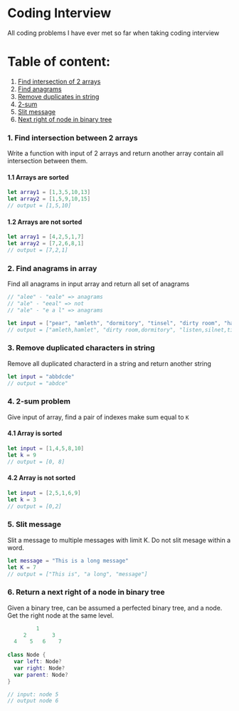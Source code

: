# Coding Interview
All coding problems I have ever met so far when taking coding interview

# Table of content:
1. [Find intersection of 2 arrays](#p1)
2. [Find anagrams](#p2)
3. [Remove duplicates in string](#p3)
4. [2-sum](#p4)
5. [Slit message](#p5)
6. [Next right of node in binary tree](#p6)


### <a name="p1"/>1. Find intersection between 2 arrays
Write a function with input of 2 arrays and return another array contain all intersection between them.
#### 1.1 Arrays are sorted
```swift
let array1 = [1,3,5,10,13]
let array2 = [1,5,9,10,15]
// output = [1,5,10]
```
#### 1.2 Arrays are not sorted
```swift 
let array1 = [4,2,5,1,7]
let array2 = [7,2,6,8,1]
// output = [7,2,1]
```

### <a name="p2"/>2. Find anagrams in array
Find all anagrams in input array and return all set of anagrams
```swift
// "alee" - "eale" => anagrams
// "ale" - "eeal" => not 
// "ale" - "e a l" => anagrams

let input = ["pear", "amleth", "dormitory", "tinsel", "dirty room", "hamlet", "listen", "silnet"
// output = ["amleth,hamlet", "dirty room,dormitory", "listen,silnet,tinsel", "pear"] // order is not considered
```

### <a name="p3"/>3. Remove duplicated characters in string
Remove all duplicated characterd in a string and return another string
```swift
let input = "abbdcde"
// output = "abdce"
```

### <a name="p4"/>4. 2-sum problem
Give input of array, find a pair of indexes make sum equal to `K`
#### 4.1 Array is sorted
```swift
let input = [1,4,5,8,10]
let k = 9
// output = [0, 8]
```

#### 4.2 Array is not sorted
```swift
let input = [2,5,1,6,9]
let k = 3
// output = [0,2]
```

### <a name="p5"/>5. Slit message
Slit a message to multiple messages with limit K. Do not slit mesage within a word.
```swift
let message = "This is a long message"
let K = 7
// output = ["This is", "a long", "message"]
```

### <a name="p6"/>6. Return a next right of a node in binary tree
Given a binary tree, can be assumed a perfected binary tree, and a node. Get the right node at the same level.
```swift
         1
     2        3
  4    5   6    7
  
class Node {
  var left: Node?
  var right: Node?
  var parent: Node?
}

// input: node 5
// output node 6
```




